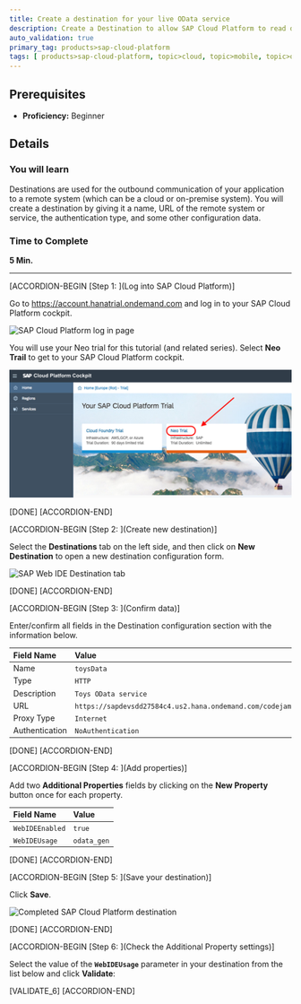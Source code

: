 ```yaml
---
title: Create a destination for your live OData service
description: Create a Destination to allow SAP Cloud Platform to read data
auto_validation: true
primary_tag: products>sap-cloud-platform
tags: [ products>sap-cloud-platform, topic>cloud, topic>mobile, topic>odata, tutorial>beginner ]
---
```


## Prerequisites  
 - **Proficiency:** Beginner


## Details
### You will learn
Destinations are used for the outbound communication of your application to a remote system (which can be a cloud or on-premise system). You will create a destination by giving it a name, URL of the remote system or service, the authentication type, and some other configuration data.


### Time to Complete
**5 Min.**

---


[ACCORDION-BEGIN [Step 1: ](Log into SAP Cloud Platform)]

Go to <https://account.hanatrial.ondemand.com> and log in to your SAP Cloud Platform cockpit.

![SAP Cloud Platform log in page](mob1-1_1.png)

You will use your Neo trial for this tutorial (and related series). Select **Neo Trail** to get to your SAP Cloud Platform cockpit.

![SAP Cloud Platform landscape selection for Neo](neo-trial.png)

[DONE]
[ACCORDION-END]

[ACCORDION-BEGIN [Step 2: ](Create new destination)]

Select the **Destinations** tab on the left side, and then click on **New Destination** to open a new destination configuration form.

![SAP Web IDE Destination tab](mob1-1_2.png)

[DONE]
[ACCORDION-END]

[ACCORDION-BEGIN [Step 3: ](Confirm data)]

Enter/confirm all fields in the Destination configuration section with the information below.

Field Name     | Value
:------------- | :-------------
Name           | `toysData`
Type           | `HTTP`
Description    | `Toys OData service`
URL            | `https://sapdevsdd27584c4.us2.hana.ondemand.com/codejam/toyspace/services/api.xsodata/`
Proxy Type     | `Internet`
Authentication | `NoAuthentication`



[DONE]
[ACCORDION-END]

[ACCORDION-BEGIN [Step 4: ](Add properties)]


Add two **Additional Properties** fields by clicking on the **New Property** button once for each property.

Field Name       | Value
:--------------- | :-------------
`WebIDEEnabled`  | `true`
`WebIDEUsage`    | `odata_gen`




[DONE]
[ACCORDION-END]

[ACCORDION-BEGIN [Step 5: ](Save your destination)]

Click **Save**.

![Completed SAP Cloud Platform destination](mob1-1_3.png)

[DONE]
[ACCORDION-END]

[ACCORDION-BEGIN [Step 6: ](Check the Additional Property settings)]

Select the value of the **`WebIDEUsage`** parameter in your destination from the list below and click **Validate**:

[VALIDATE_6]
[ACCORDION-END]
